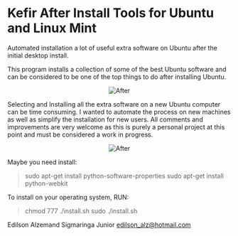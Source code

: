 Kefir After Install Tools for Ubuntu and Linux Mint
===================================================

Automated installation a lot of useful extra software on Ubuntu after the initial desktop install. 

This program installs a collection of some of the best Ubuntu software and can be considered to be one of the top things to do after installing Ubuntu.

<p align="center">
<img alt="After"
    src="https://fbcdn-sphotos-d-a.akamaihd.net/hphotos-ak-xfp1/v/t1.0-9/12294840_940031722739167_131531327489058115_n.png?oh=fbfd05e1a9736266e8c53d410c6fac7f&oe=571D7436&__gda__=1457946797_9ee41c7be60937610c945b90db4e2795">
</p>

Selecting and Installing all the extra software on a new Ubuntu computer can be time consuming. I wanted to automate the process on new machines as well as simplify the installation for new users. All comments and improvements are very welcome as this is purely a personal project at this point and must be considered a work in progress.

<p align="center">
<img alt="After"
    src="https://fbcdn-sphotos-e-a.akamaihd.net/hphotos-ak-xlt1/v/t1.0-9/1924114_940031729405833_5106474941328450584_n.png?oh=d547706a3a5fa7896789547eab5b8f75&oe=56DC5C50&__gda__=1456722064_3c3c40ada2508360b0121c7374f8e921">
</p>


Maybe you need install:

> sudo apt-get install python-software-properties
sudo apt-get install python-webkit

To install on your operating system, RUN:

> chmod 777 ./install.sh
> sudo ./install.sh


Edilson Alzemand Sigmaringa Junior
<edilson_alz@hotmail.com>
